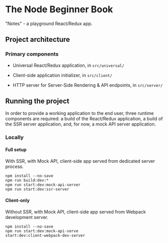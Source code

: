 # The Node Beginner Book

"Notes" - a playground React/Redux app.


## Project architecture

### Primary components

* Universal React/Redux application, in `src/universal/`

* Client-side application initializer, in `src/client/`

* HTTP server for Server-Side Rendering & API endpoints, in `src/server/`


## Running the project

In order to provide a working application to the end user, three runtime components are required: a build of the React/Redux application, a build of the SSR server application, and, for now, a mock API server application.


### Locally

#### Full setup

With SSR, with Mock API, client-side app served from dedicated server process.

    npm install --no-save
    npm run build:dev:*
    npm run start:dev:mock-api-server
    npm run start:dev:ssr-server


#### Client-only

Without SSR, with Mock API, client-side app served from Webpack development server.

    npm install --no-save
    npm run start:dev:mock-api-serve
    start:dev:client-webpack-dev-server
